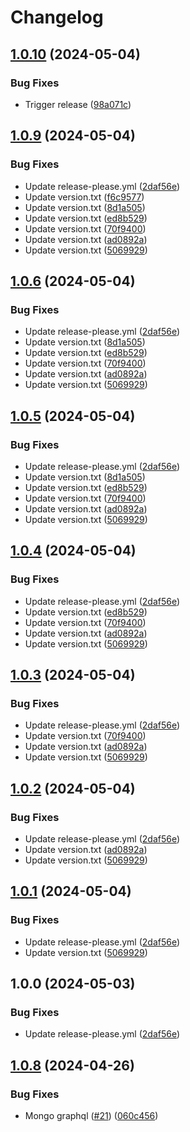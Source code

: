 # Changelog

## [1.0.10](https://github.com/Remote-Falcon/remote-falcon-control-panel/compare/v1.0.9...v1.0.10) (2024-05-04)


### Bug Fixes

* Trigger release ([98a071c](https://github.com/Remote-Falcon/remote-falcon-control-panel/commit/98a071c2fa53af5301d62bcbb74ed4d59769b595))

## [1.0.9](https://github.com/Remote-Falcon/remote-falcon-control-panel/compare/v1.0.6...v1.0.9) (2024-05-04)


### Bug Fixes

* Update release-please.yml ([2daf56e](https://github.com/Remote-Falcon/remote-falcon-control-panel/commit/2daf56e4ad0e51a9a2f3608f5923a8310b09d777))
* Update version.txt ([f6c9577](https://github.com/Remote-Falcon/remote-falcon-control-panel/commit/f6c9577143289d8ace150b35ac0e418a1a7e10a3))
* Update version.txt ([8d1a505](https://github.com/Remote-Falcon/remote-falcon-control-panel/commit/8d1a505a0992cdc8ec601df27071e420452dbf53))
* Update version.txt ([ed8b529](https://github.com/Remote-Falcon/remote-falcon-control-panel/commit/ed8b5291ffc03113ac1ee0c1ced374d586fc89e4))
* Update version.txt ([70f9400](https://github.com/Remote-Falcon/remote-falcon-control-panel/commit/70f9400c9c07960ff9de89df7c82c6a73b783d98))
* Update version.txt ([ad0892a](https://github.com/Remote-Falcon/remote-falcon-control-panel/commit/ad0892a9d13ae758d02e26aa9a86a60b19a5b705))
* Update version.txt ([5069929](https://github.com/Remote-Falcon/remote-falcon-control-panel/commit/50699298a61ef3669332841268681cd054c0f995))

## [1.0.6](https://github.com/Remote-Falcon/remote-falcon-control-panel/compare/v1.0.5...v1.0.6) (2024-05-04)


### Bug Fixes

* Update release-please.yml ([2daf56e](https://github.com/Remote-Falcon/remote-falcon-control-panel/commit/2daf56e4ad0e51a9a2f3608f5923a8310b09d777))
* Update version.txt ([8d1a505](https://github.com/Remote-Falcon/remote-falcon-control-panel/commit/8d1a505a0992cdc8ec601df27071e420452dbf53))
* Update version.txt ([ed8b529](https://github.com/Remote-Falcon/remote-falcon-control-panel/commit/ed8b5291ffc03113ac1ee0c1ced374d586fc89e4))
* Update version.txt ([70f9400](https://github.com/Remote-Falcon/remote-falcon-control-panel/commit/70f9400c9c07960ff9de89df7c82c6a73b783d98))
* Update version.txt ([ad0892a](https://github.com/Remote-Falcon/remote-falcon-control-panel/commit/ad0892a9d13ae758d02e26aa9a86a60b19a5b705))
* Update version.txt ([5069929](https://github.com/Remote-Falcon/remote-falcon-control-panel/commit/50699298a61ef3669332841268681cd054c0f995))

## [1.0.5](https://github.com/Remote-Falcon/remote-falcon-control-panel/compare/v1.0.4...v1.0.5) (2024-05-04)


### Bug Fixes

* Update release-please.yml ([2daf56e](https://github.com/Remote-Falcon/remote-falcon-control-panel/commit/2daf56e4ad0e51a9a2f3608f5923a8310b09d777))
* Update version.txt ([8d1a505](https://github.com/Remote-Falcon/remote-falcon-control-panel/commit/8d1a505a0992cdc8ec601df27071e420452dbf53))
* Update version.txt ([ed8b529](https://github.com/Remote-Falcon/remote-falcon-control-panel/commit/ed8b5291ffc03113ac1ee0c1ced374d586fc89e4))
* Update version.txt ([70f9400](https://github.com/Remote-Falcon/remote-falcon-control-panel/commit/70f9400c9c07960ff9de89df7c82c6a73b783d98))
* Update version.txt ([ad0892a](https://github.com/Remote-Falcon/remote-falcon-control-panel/commit/ad0892a9d13ae758d02e26aa9a86a60b19a5b705))
* Update version.txt ([5069929](https://github.com/Remote-Falcon/remote-falcon-control-panel/commit/50699298a61ef3669332841268681cd054c0f995))

## [1.0.4](https://github.com/Remote-Falcon/remote-falcon-control-panel/compare/v1.0.3...v1.0.4) (2024-05-04)


### Bug Fixes

* Update release-please.yml ([2daf56e](https://github.com/Remote-Falcon/remote-falcon-control-panel/commit/2daf56e4ad0e51a9a2f3608f5923a8310b09d777))
* Update version.txt ([ed8b529](https://github.com/Remote-Falcon/remote-falcon-control-panel/commit/ed8b5291ffc03113ac1ee0c1ced374d586fc89e4))
* Update version.txt ([70f9400](https://github.com/Remote-Falcon/remote-falcon-control-panel/commit/70f9400c9c07960ff9de89df7c82c6a73b783d98))
* Update version.txt ([ad0892a](https://github.com/Remote-Falcon/remote-falcon-control-panel/commit/ad0892a9d13ae758d02e26aa9a86a60b19a5b705))
* Update version.txt ([5069929](https://github.com/Remote-Falcon/remote-falcon-control-panel/commit/50699298a61ef3669332841268681cd054c0f995))

## [1.0.3](https://github.com/Remote-Falcon/remote-falcon-control-panel/compare/v1.0.2...v1.0.3) (2024-05-04)


### Bug Fixes

* Update release-please.yml ([2daf56e](https://github.com/Remote-Falcon/remote-falcon-control-panel/commit/2daf56e4ad0e51a9a2f3608f5923a8310b09d777))
* Update version.txt ([70f9400](https://github.com/Remote-Falcon/remote-falcon-control-panel/commit/70f9400c9c07960ff9de89df7c82c6a73b783d98))
* Update version.txt ([ad0892a](https://github.com/Remote-Falcon/remote-falcon-control-panel/commit/ad0892a9d13ae758d02e26aa9a86a60b19a5b705))
* Update version.txt ([5069929](https://github.com/Remote-Falcon/remote-falcon-control-panel/commit/50699298a61ef3669332841268681cd054c0f995))

## [1.0.2](https://github.com/Remote-Falcon/remote-falcon-control-panel/compare/v1.0.1...v1.0.2) (2024-05-04)


### Bug Fixes

* Update release-please.yml ([2daf56e](https://github.com/Remote-Falcon/remote-falcon-control-panel/commit/2daf56e4ad0e51a9a2f3608f5923a8310b09d777))
* Update version.txt ([ad0892a](https://github.com/Remote-Falcon/remote-falcon-control-panel/commit/ad0892a9d13ae758d02e26aa9a86a60b19a5b705))
* Update version.txt ([5069929](https://github.com/Remote-Falcon/remote-falcon-control-panel/commit/50699298a61ef3669332841268681cd054c0f995))

## [1.0.1](https://github.com/Remote-Falcon/remote-falcon-control-panel/compare/v1.0.0...v1.0.1) (2024-05-04)


### Bug Fixes

* Update release-please.yml ([2daf56e](https://github.com/Remote-Falcon/remote-falcon-control-panel/commit/2daf56e4ad0e51a9a2f3608f5923a8310b09d777))
* Update version.txt ([5069929](https://github.com/Remote-Falcon/remote-falcon-control-panel/commit/50699298a61ef3669332841268681cd054c0f995))

## 1.0.0 (2024-05-03)


### Bug Fixes

* Update release-please.yml ([2daf56e](https://github.com/Remote-Falcon/remote-falcon-control-panel/commit/2daf56e4ad0e51a9a2f3608f5923a8310b09d777))

## [1.0.8](https://github.com/Remote-Falcon/remote-falcon-control-panel/compare/v1.0.7...v1.0.8) (2024-04-26)


### Bug Fixes

* Mongo graphql ([#21](https://github.com/Remote-Falcon/remote-falcon-control-panel/issues/21)) ([060c456](https://github.com/Remote-Falcon/remote-falcon-control-panel/commit/060c456bee058250f89c98867e524faa3aea5490))
